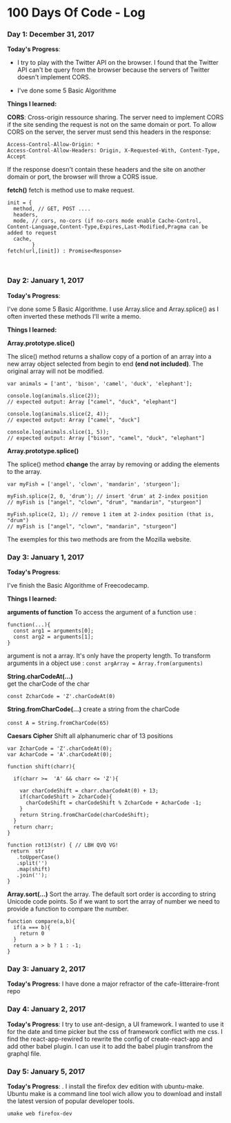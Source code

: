 # 100 Days Of Code - Log

### Day 1: December 31, 2017 

**Today's Progress**: 

+ I try to play with the Twitter API on the browser. I found that the Twitter API can't be query from the browser because the servers of Twitter doesn't implement CORS.

+ I've done some 5 Basic Algorithme



**Things I learned:** 

**CORS**: Cross-origin ressource sharing. The server need to implement CORS if the site sending the request is not on the same domain or port.
To allow CORS on the server, the server must send this headers in the response:
```
Access-Control-Allow-Origin: *
Access-Control-Allow-Headers: Origin, X-Requested-With, Content-Type, Accept
```

If the response doesn't contain these headers and the site on another domain or port, the browser will throw a CORS issue.


**fetch()**
fetch is method use to make request.
```
init = {
  method, // GET, POST ....
  headers, 
  mode, // cors, no-cors (if no-cors mode enable Cache-Control, Content-Language,Content-Type,Expires,Last-Modified,Pragma can be added to request 
  cache, 
        }
fetch(url,[init]) : Promise<Response>
 


```

### Day 2: January 1, 2017 

**Today's Progress**: 

I've done some 5 Basic Algorithme.
I use Array.slice and Array.splice() as I often inverted these methods I'll write a memo.

**Things I learned:**

**Array.prototype.slice()**

The slice() method returns a shallow copy of a portion of an array into a new array object selected from begin to end **(end not included)**. The original array will not be modified.
``` 
var animals = ['ant', 'bison', 'camel', 'duck', 'elephant'];

console.log(animals.slice(2));
// expected output: Array ["camel", "duck", "elephant"]

console.log(animals.slice(2, 4));
// expected output: Array ["camel", "duck"]

console.log(animals.slice(1, 5));
// expected output: Array ["bison", "camel", "duck", "elephant"]
```

**Array.prototype.splice()**

The splice() method **change** the array by removing or adding the elements to the array.
```
var myFish = ['angel', 'clown', 'mandarin', 'sturgeon'];

myFish.splice(2, 0, 'drum'); // insert 'drum' at 2-index position
// myFish is ["angel", "clown", "drum", "mandarin", "sturgeon"]

myFish.splice(2, 1); // remove 1 item at 2-index position (that is, "drum")
// myFish is ["angel", "clown", "mandarin", "sturgeon"]
```

The exemples for this two methods are from the Mozilla website.


### Day 3: January 1, 2017 

**Today's Progress**: 

I've finish the Basic Algorithme of Freecodecamp.

**Things I learned:**

**arguments of function**
To access the argument of a function use : 
```
function(...){
  const arg1 = arguments[0];
  const arg2 = arguments[1];
}
```
argument is not a array. It's only have the property length.
To transform arguments in a object use :
`const argArray = Array.from(arguments)`

**String.charCodeAt(...)**  
get the charCode of the char

```
const ZcharCode = 'Z'.charCodeAt(0)
```

**String.fromCharCode(...)**
create a string from the charCode



`const A = String.fromCharCode(65)` 

**Caesars Cipher**
Shift all alphanumeric char of 13 positions

```
var ZcharCode = 'Z'.charCodeAt(0);
var AcharCode = 'A'.charCodeAt(0);

function shift(charr){
 
  if(charr >=  'A' && charr <= 'Z'){
   
    var charCodeShift = charr.charCodeAt(0) + 13;
    if(charCodeShift > ZcharCode){
      charCodeShift = charCodeShift % ZcharCode + AcharCode -1;
    }
    return String.fromCharCode(charCodeShift);
  }
  return charr;
}

function rot13(str) { // LBH QVQ VG!
 return  str
   .toUpperCase()
   .split('')
   .map(shift)
   .join('');
}

```

**Array.sort(...)**
Sort the array. The default sort order is according to string Unicode code points. So if we want to sort the array of number we need to provide a function to compare the number.

```
function compare(a,b){
  if(a === b){
    return 0
  }
  return a > b ? 1 : -1;
}
```


### Day 3: January 2, 2017 
**Today's Progress**: I have done a major refractor of the cafe-litteraire-front repo

### Day 4: January 2, 2017 
**Today's Progress**:
I try to use ant-design, a UI framework. I wanted to use it for the date and time picker but the css of framework conflict with me css. I find the react-app-rewired to rewrite the config of create-react-app and add other babel plugin. I can use it to add the babel plugin transfrom the graphql file.

### Day 5: January 5, 2017 

**Today's Progress**: 
.
I install the firefox dev edition with ubuntu-make.
Ubuntu make is a command line tool wich allow you to download and install the latest version of popular developer tools.

`umake web firefox-dev`
